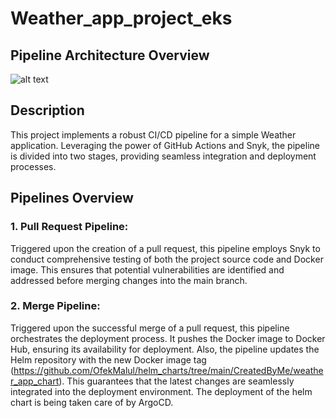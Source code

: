 # Weather_app_project_eks

## Pipeline Architecture Overview
![alt text](CI:CD-Pipeline.png)

## Description
This project implements a robust CI/CD pipeline for a simple Weather application. Leveraging the power of GitHub Actions and Snyk, the pipeline is divided into two stages, providing seamless integration and deployment processes.

## Pipelines Overview
### 1. Pull Request Pipeline:
Triggered upon the creation of a pull request, this pipeline employs Snyk to conduct comprehensive testing of both the project source code and Docker image. This ensures that potential vulnerabilities are identified and addressed before merging changes into the main branch.

### 2. Merge Pipeline:
Triggered upon the successful merge of a pull request, this pipeline orchestrates the deployment process. It pushes the Docker image to Docker Hub, ensuring its availability for deployment. Also, the pipeline updates the Helm repository with the new Docker image tag (https://github.com/OfekMalul/helm_charts/tree/main/CreatedByMe/weather_app_chart). This guarantees that the latest changes are seamlessly integrated into the deployment environment. The deployment of the helm chart is being taken care of by ArgoCD.

